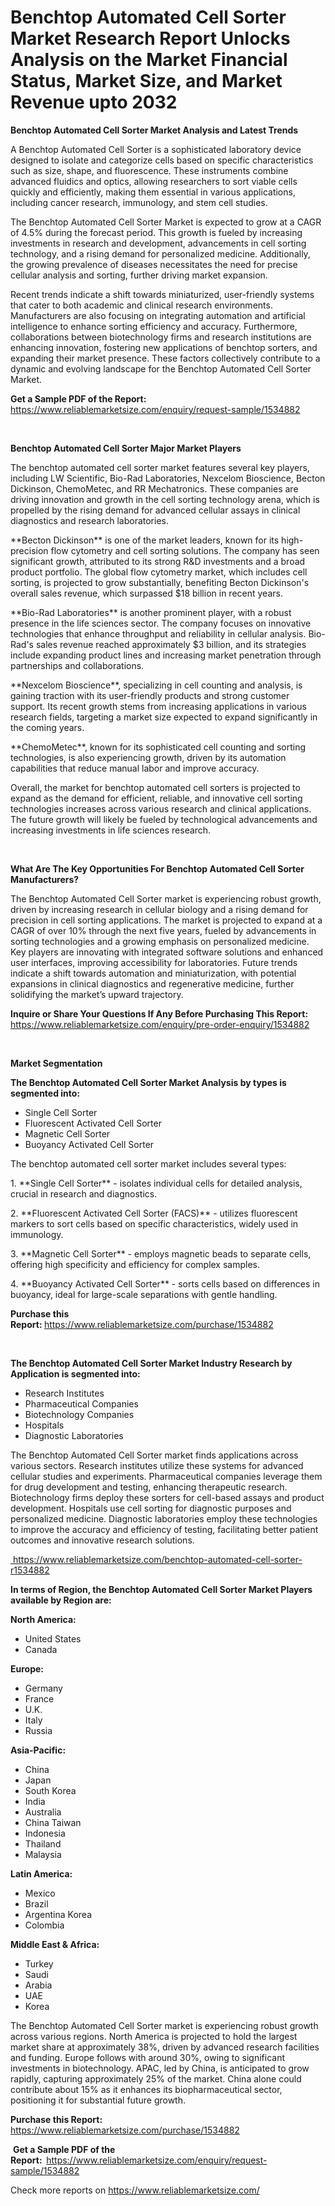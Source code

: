 <p><h1>Benchtop Automated Cell Sorter Market Research Report Unlocks Analysis on the Market Financial Status, Market Size, and Market Revenue upto 2032</h1></p><p><strong>Benchtop Automated Cell Sorter Market Analysis and Latest Trends</strong></p>
<p><p>A Benchtop Automated Cell Sorter is a sophisticated laboratory device designed to isolate and categorize cells based on specific characteristics such as size, shape, and fluorescence. These instruments combine advanced fluidics and optics, allowing researchers to sort viable cells quickly and efficiently, making them essential in various applications, including cancer research, immunology, and stem cell studies.</p><p>The Benchtop Automated Cell Sorter Market is expected to grow at a CAGR of 4.5% during the forecast period. This growth is fueled by increasing investments in research and development, advancements in cell sorting technology, and a rising demand for personalized medicine. Additionally, the growing prevalence of diseases necessitates the need for precise cellular analysis and sorting, further driving market expansion.</p><p>Recent trends indicate a shift towards miniaturized, user-friendly systems that cater to both academic and clinical research environments. Manufacturers are also focusing on integrating automation and artificial intelligence to enhance sorting efficiency and accuracy. Furthermore, collaborations between biotechnology firms and research institutions are enhancing innovation, fostering new applications of benchtop sorters, and expanding their market presence. These factors collectively contribute to a dynamic and evolving landscape for the Benchtop Automated Cell Sorter Market.</p></p>
<p><strong>Get a Sample PDF of the Report:&nbsp;</strong> <a href="https://www.reliablemarketsize.com/enquiry/request-sample/1534882?utm_campaign=2041&utm_medium=2&utm_source=Github&utm_content=ia&utm_term=27022025&utm_id=benchtop-automated-cell-sorter">https://www.reliablemarketsize.com/enquiry/request-sample/1534882</a></p>
<p>&nbsp;</p>
<p><strong>Benchtop Automated Cell Sorter Major Market Players</strong></p>
<p><p>The benchtop automated cell sorter market features several key players, including LW Scientific, Bio-Rad Laboratories, Nexcelom Bioscience, Becton Dickinson, ChemoMetec, and RR Mechatronics. These companies are driving innovation and growth in the cell sorting technology arena, which is propelled by the rising demand for advanced cellular assays in clinical diagnostics and research laboratories.</p><p>**Becton Dickinson** is one of the market leaders, known for its high-precision flow cytometry and cell sorting solutions. The company has seen significant growth, attributed to its strong R&D investments and a broad product portfolio. The global flow cytometry market, which includes cell sorting, is projected to grow substantially, benefiting Becton Dickinson's overall sales revenue, which surpassed $18 billion in recent years.</p><p>**Bio-Rad Laboratories** is another prominent player, with a robust presence in the life sciences sector. The company focuses on innovative technologies that enhance throughput and reliability in cellular analysis. Bio-Rad's sales revenue reached approximately $3 billion, and its strategies include expanding product lines and increasing market penetration through partnerships and collaborations.</p><p>**Nexcelom Bioscience**, specializing in cell counting and analysis, is gaining traction with its user-friendly products and strong customer support. Its recent growth stems from increasing applications in various research fields, targeting a market size expected to expand significantly in the coming years.</p><p>**ChemoMetec**, known for its sophisticated cell counting and sorting technologies, is also experiencing growth, driven by its automation capabilities that reduce manual labor and improve accuracy. </p><p>Overall, the market for benchtop automated cell sorters is projected to expand as the demand for efficient, reliable, and innovative cell sorting technologies increases across various research and clinical applications. The future growth will likely be fueled by technological advancements and increasing investments in life sciences research.</p></p>
<p>&nbsp;</p>
<p><strong>What Are The Key Opportunities For Benchtop Automated Cell Sorter Manufacturers?</strong></p>
<p><p>The Benchtop Automated Cell Sorter market is experiencing robust growth, driven by increasing research in cellular biology and a rising demand for precision in cell sorting applications. The market is projected to expand at a CAGR of over 10% through the next five years, fueled by advancements in sorting technologies and a growing emphasis on personalized medicine. Key players are innovating with integrated software solutions and enhanced user interfaces, improving accessibility for laboratories. Future trends indicate a shift towards automation and miniaturization, with potential expansions in clinical diagnostics and regenerative medicine, further solidifying the market’s upward trajectory.</p></p>
<p><strong>Inquire or Share Your Questions If Any Before Purchasing This Report:</strong> <a href="https://www.reliablemarketsize.com/enquiry/pre-order-enquiry/1534882?utm_campaign=2041&utm_medium=2&utm_source=Github&utm_content=ia&utm_term=27022025&utm_id=benchtop-automated-cell-sorter">https://www.reliablemarketsize.com/enquiry/pre-order-enquiry/1534882</a></p>
<p>&nbsp;</p>
<p><strong>Market Segmentation</strong></p>
<p><strong>The Benchtop Automated Cell Sorter Market Analysis by types is segmented into:</strong></p>
<p><ul><li>Single Cell Sorter</li><li>Fluorescent Activated Cell Sorter</li><li>Magnetic Cell Sorter</li><li>Buoyancy Activated Cell Sorter</li></ul></p>
<p><p>The benchtop automated cell sorter market includes several types: </p><p>1. **Single Cell Sorter** - isolates individual cells for detailed analysis, crucial in research and diagnostics.</p><p>2. **Fluorescent Activated Cell Sorter (FACS)** - utilizes fluorescent markers to sort cells based on specific characteristics, widely used in immunology.</p><p>3. **Magnetic Cell Sorter** - employs magnetic beads to separate cells, offering high specificity and efficiency for complex samples.</p><p>4. **Buoyancy Activated Cell Sorter** - sorts cells based on differences in buoyancy, ideal for large-scale separations with gentle handling.</p></p>
<p><strong>Purchase this Report:&nbsp;</strong><a href="https://www.reliablemarketsize.com/purchase/1534882?utm_campaign=2041&utm_medium=2&utm_source=Github&utm_content=ia&utm_term=27022025&utm_id=benchtop-automated-cell-sorter">https://www.reliablemarketsize.com/purchase/1534882</a></p>
<p>&nbsp;</p>
<p><strong>The Benchtop Automated Cell Sorter Market Industry Research by Application is segmented into:</strong></p>
<p><ul><li>Research Institutes</li><li>Pharmaceutical Companies</li><li>Biotechnology Companies</li><li>Hospitals</li><li>Diagnostic Laboratories</li></ul></p>
<p><p>The Benchtop Automated Cell Sorter market finds applications across various sectors. Research institutes utilize these systems for advanced cellular studies and experiments. Pharmaceutical companies leverage them for drug development and testing, enhancing therapeutic research. Biotechnology firms deploy these sorters for cell-based assays and product development. Hospitals use cell sorting for diagnostic purposes and personalized medicine. Diagnostic laboratories employ these technologies to improve the accuracy and efficiency of testing, facilitating better patient outcomes and innovative research solutions.</p></p>
<p><a href="https://www.reliablemarketsize.com/benchtop-automated-cell-sorter-r1534882?utm_campaign=2041&utm_medium=2&utm_source=Github&utm_content=ia&utm_term=27022025&utm_id=benchtop-automated-cell-sorter">&nbsp;https://www.reliablemarketsize.com/benchtop-automated-cell-sorter-r1534882</a></p>
<p><strong>In terms of Region, the Benchtop Automated Cell Sorter Market Players available by Region are:</strong></p>
<p>
    <p> <strong> North America: </strong>
        <ul>
            <li>United States</li>
            <li>Canada</li>
        </ul>
        </p> 
    <p> <strong> Europe: </strong>
        <ul>
            <li>Germany</li>
            <li>France</li>
            <li>U.K.</li>
            <li>Italy</li>
            <li>Russia</li>
        </ul>
        </p> 
    <p> <strong> Asia-Pacific: </strong>
        <ul>
            <li>China</li>
            <li>Japan</li>
            <li>South Korea</li>
            <li>India</li>
            <li>Australia</li>
            <li>China Taiwan</li>
            <li>Indonesia</li>
            <li>Thailand</li>
            <li>Malaysia</li>
        </ul>
        </p> 
    <p> <strong> Latin America: </strong>
        <ul>
            <li>Mexico</li>
            <li>Brazil</li>
            <li>Argentina Korea</li>
            <li>Colombia</li>
        </ul>
        </p> 
    <p> <strong> Middle East & Africa: </strong>
        <ul>
            <li>Turkey</li>
            <li>Saudi</li>
            <li>Arabia</li>
            <li>UAE</li>
            <li>Korea</li>
        </ul>
    </p>
    </p>
<p><p>The Benchtop Automated Cell Sorter market is experiencing robust growth across various regions. North America is projected to hold the largest market share at approximately 38%, driven by advanced research facilities and funding. Europe follows with around 30%, owing to significant investments in biotechnology. APAC, led by China, is anticipated to grow rapidly, capturing approximately 25% of the market. China alone could contribute about 15% as it enhances its biopharmaceutical sector, positioning it for substantial future growth.</p></p>
<p><strong>Purchase this Report: </strong><a href="https://www.reliablemarketsize.com/purchase/1534882?utm_campaign=2041&utm_medium=2&utm_source=Github&utm_content=ia&utm_term=27022025&utm_id=benchtop-automated-cell-sorter">https://www.reliablemarketsize.com/purchase/1534882</a></p>
<p>&nbsp;<strong>Get a Sample PDF of the Report:&nbsp;&nbsp;</strong><a href="https://www.reliablemarketsize.com/enquiry/request-sample/1534882?utm_campaign=2041&utm_medium=2&utm_source=Github&utm_content=ia&utm_term=27022025&utm_id=benchtop-automated-cell-sorter">https://www.reliablemarketsize.com/enquiry/request-sample/1534882</a></p>
<p><strong></strong></p>
<p>Check more reports on <a href="https://www.reliablemarketsize.com/?utm_campaign=2041&utm_medium=2&utm_source=Github&utm_content=ia&utm_term=27022025&utm_id=benchtop-automated-cell-sorter">https://www.reliablemarketsize.com/</a></p>